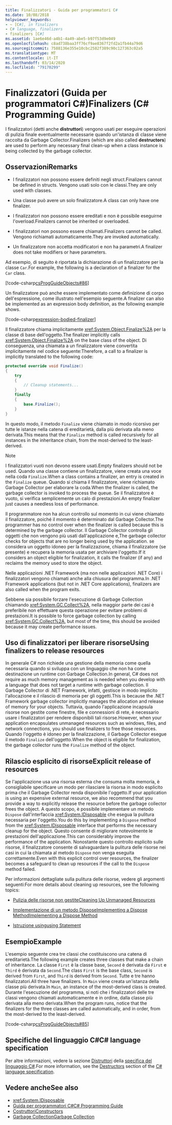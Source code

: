 ```yaml
---
title: Finalizzatori - Guida per programmatori C#
ms.date: 10/08/2018
helpviewer_keywords:
- ~ [C#], in finalizers
- C# language, finalizers
- finalizers [C#]
ms.assetid: 1ae6e46d-a4b1-4a49-abe5-b97f53d9e049
ms.openlocfilehash: c8ad738baa3ff76cf9ae8367f2fd2a1fb44a79d6
ms.sourcegitcommit: 7588136e355e10cbc2582f389c90c127363c02a5
ms.translationtype: MT
ms.contentlocale: it-IT
ms.lasthandoff: 03/14/2020
ms.locfileid: "79170299"
---
```

# <a name="finalizers-c-programming-guide"></a><span data-ttu-id="1f35a-102">Finalizzatori (Guida per programmatori C#)</span><span class="sxs-lookup"><span data-stu-id="1f35a-102">Finalizers (C# Programming Guide)</span></span>
<span data-ttu-id="1f35a-103">I finalizzatori (detti anche **distruttori**) vengono usati per eseguire operazioni di pulizia finale eventualmente necessarie quando un'istanza di classe viene raccolta da Garbage Collector.</span><span class="sxs-lookup"><span data-stu-id="1f35a-103">Finalizers (which are also called **destructors**) are used to perform any necessary final clean-up when a class instance is being collected by the garbage collector.</span></span>  
  
## <a name="remarks"></a><span data-ttu-id="1f35a-104">Osservazioni</span><span class="sxs-lookup"><span data-stu-id="1f35a-104">Remarks</span></span>  
  
- <span data-ttu-id="1f35a-105">I finalizzatori non possono essere definiti negli struct.</span><span class="sxs-lookup"><span data-stu-id="1f35a-105">Finalizers cannot be defined in structs.</span></span> <span data-ttu-id="1f35a-106">Vengono usati solo con le classi.</span><span class="sxs-lookup"><span data-stu-id="1f35a-106">They are only used with classes.</span></span>  
  
- <span data-ttu-id="1f35a-107">Una classe può avere un solo finalizzatore.</span><span class="sxs-lookup"><span data-stu-id="1f35a-107">A class can only have one finalizer.</span></span>  
  
- <span data-ttu-id="1f35a-108">I finalizzatori non possono essere ereditati e non è possibile eseguirne l'overload.</span><span class="sxs-lookup"><span data-stu-id="1f35a-108">Finalizers cannot be inherited or overloaded.</span></span>  
  
- <span data-ttu-id="1f35a-109">I finalizzatori non possono essere chiamati.</span><span class="sxs-lookup"><span data-stu-id="1f35a-109">Finalizers cannot be called.</span></span> <span data-ttu-id="1f35a-110">Vengono richiamati automaticamente.</span><span class="sxs-lookup"><span data-stu-id="1f35a-110">They are invoked automatically.</span></span>  
  
- <span data-ttu-id="1f35a-111">Un finalizzatore non accetta modificatori e non ha parametri.</span><span class="sxs-lookup"><span data-stu-id="1f35a-111">A finalizer does not take modifiers or have parameters.</span></span>  
  
 <span data-ttu-id="1f35a-112">Ad esempio, di seguito è riportata la dichiarazione di un finalizzatore per la classe `Car`.</span><span class="sxs-lookup"><span data-stu-id="1f35a-112">For example, the following is a declaration of a finalizer for the `Car` class.</span></span>
  
 [!code-csharp[csProgGuideObjects#86](~/samples/snippets/csharp/VS_Snippets_VBCSharp/csProgGuideObjects/CS/Objects.cs#86)]  

<span data-ttu-id="1f35a-113">Un finalizzatore può anche essere implementato come definizione di corpo dell'espressione, come illustrato nell'esempio seguente.</span><span class="sxs-lookup"><span data-stu-id="1f35a-113">A finalizer can also be implemented as an expression body definition, as the following example shows.</span></span>

[!code-csharp[expression-bodied-finalizer](../../../../samples/snippets/csharp/programming-guide/classes-and-structs/expr-bodied-destructor.cs#1)]  
  
 <span data-ttu-id="1f35a-114">Il finalizzatore chiama implicitamente <xref:System.Object.Finalize%2A> per la classe di base dell'oggetto.</span><span class="sxs-lookup"><span data-stu-id="1f35a-114">The finalizer implicitly calls <xref:System.Object.Finalize%2A> on the base class of the object.</span></span> <span data-ttu-id="1f35a-115">Di conseguenza, una chiamata a un finalizzatore viene convertita implicitamente nel codice seguente:</span><span class="sxs-lookup"><span data-stu-id="1f35a-115">Therefore, a call to a finalizer is implicitly translated to the following code:</span></span>  
  
```csharp  
protected override void Finalize()  
{  
    try  
    {  
        // Cleanup statements...  
    }  
    finally  
    {  
        base.Finalize();  
    }  
}  
```  
  
 <span data-ttu-id="1f35a-116">In questo modo, il metodo `Finalize` viene chiamato in modo ricorsivo per tutte le istanze nella catena di ereditarietà, dalla più derivata alla meno derivata.</span><span class="sxs-lookup"><span data-stu-id="1f35a-116">This means that the `Finalize` method is called recursively for all instances in the inheritance chain, from the most-derived to the least-derived.</span></span>  
  
> [!NOTE]
> <span data-ttu-id="1f35a-117">I finalizzatori vuoti non devono essere usati.</span><span class="sxs-lookup"><span data-stu-id="1f35a-117">Empty finalizers should not be used.</span></span> <span data-ttu-id="1f35a-118">Quando una classe contiene un finalizzatore, viene creata una voce nella coda `Finalize`.</span><span class="sxs-lookup"><span data-stu-id="1f35a-118">When a class contains a finalizer, an entry is created in the `Finalize` queue.</span></span> <span data-ttu-id="1f35a-119">Quando si chiama il finalizzatore, viene richiamato Garbage Collector per elaborare la coda.</span><span class="sxs-lookup"><span data-stu-id="1f35a-119">When the finalizer is called, the garbage collector is invoked to process the queue.</span></span> <span data-ttu-id="1f35a-120">Se il finalizzatore è vuoto, si verifica semplicemente un calo di prestazioni.</span><span class="sxs-lookup"><span data-stu-id="1f35a-120">An empty finalizer just causes a needless loss of performance.</span></span>  
  
 <span data-ttu-id="1f35a-121">Il programmatore non ha alcun controllo sul momento in cui viene chiamato il finalizzatore, poiché il momento è determinato dal Garbage Collector.</span><span class="sxs-lookup"><span data-stu-id="1f35a-121">The programmer has no control over when the finalizer is called because this is determined by the garbage collector.</span></span> <span data-ttu-id="1f35a-122">Il Garbage Collector controlla gli oggetti che non vengono più usati dall'applicazione e,</span><span class="sxs-lookup"><span data-stu-id="1f35a-122">The garbage collector checks for objects that are no longer being used by the application.</span></span> <span data-ttu-id="1f35a-123">se considera un oggetto idoneo per la finalizzazione, chiama il finalizzatore (se presente) e recupera la memoria usata per archiviare l'oggetto.</span><span class="sxs-lookup"><span data-stu-id="1f35a-123">If it considers an object eligible for finalization, it calls the finalizer (if any) and reclaims the memory used to store the object.</span></span>

 <span data-ttu-id="1f35a-124">Nelle applicazioni .NET Framework (ma non nelle applicazioni .NET Core) i finalizzatori vengono chiamati anche alla chiusura del programma.</span><span class="sxs-lookup"><span data-stu-id="1f35a-124">In .NET Framework applications (but not in .NET Core applications), finalizers are also called when the program exits.</span></span>
  
 <span data-ttu-id="1f35a-125">Sebbene sia possibile forzare l'esecuzione di Garbage Collection chiamando <xref:System.GC.Collect%2A>, nella maggior parte dei casi è preferibile non effettuare questa operazione per evitare problemi di prestazioni.</span><span class="sxs-lookup"><span data-stu-id="1f35a-125">It is possible to force garbage collection by calling <xref:System.GC.Collect%2A>, but most of the time, this should be avoided because it may create performance issues.</span></span>  
  
## <a name="using-finalizers-to-release-resources"></a><span data-ttu-id="1f35a-126">Uso di finalizzatori per liberare risorse</span><span class="sxs-lookup"><span data-stu-id="1f35a-126">Using finalizers to release resources</span></span>  
 <span data-ttu-id="1f35a-127">In generale C# non richiede una gestione della memoria come quella necessaria quando si sviluppa con un linguaggio che non ha come destinazione un runtime con Garbage Collection.</span><span class="sxs-lookup"><span data-stu-id="1f35a-127">In general, C# does not require as much memory management as is needed when you develop with a language that does not target a runtime with garbage collection.</span></span> <span data-ttu-id="1f35a-128">Il Garbage Collector di .NET Framework, infatti, gestisce in modo implicito l'allocazione e il rilascio di memoria per gli oggetti.</span><span class="sxs-lookup"><span data-stu-id="1f35a-128">This is because the .NET Framework garbage collector implicitly manages the allocation and release of memory for your objects.</span></span> <span data-ttu-id="1f35a-129">Tuttavia, quando l'applicazione incapsula risorse non gestite come finestre, file e connessioni di rete, è necessario usare i finalizzatori per rendere disponibili tali risorse.</span><span class="sxs-lookup"><span data-stu-id="1f35a-129">However, when your application encapsulates unmanaged resources such as windows, files, and network connections, you should use finalizers to free those resources.</span></span> <span data-ttu-id="1f35a-130">Quando l'oggetto è idoneo per la finalizzazione, il Garbage Collector esegue il metodo `Finalize` dell'oggetto.</span><span class="sxs-lookup"><span data-stu-id="1f35a-130">When the object is eligible for finalization, the garbage collector runs the `Finalize` method of the object.</span></span>  
  
## <a name="explicit-release-of-resources"></a><span data-ttu-id="1f35a-131">Rilascio esplicito di risorse</span><span class="sxs-lookup"><span data-stu-id="1f35a-131">Explicit release of resources</span></span>  
 <span data-ttu-id="1f35a-132">Se l'applicazione usa una risorsa esterna che consuma molta memoria, è consigliabile specificare un modo per rilasciare la risorsa in modo esplicito prima che il Garbage Collector renda disponibile l'oggetto.</span><span class="sxs-lookup"><span data-stu-id="1f35a-132">If your application is using an expensive external resource, we also recommend that you provide a way to explicitly release the resource before the garbage collector frees the object.</span></span> <span data-ttu-id="1f35a-133">A questo scopo, è possibile implementare un metodo `Dispose` dall'interfaccia <xref:System.IDisposable> che esegua la pulitura necessaria per l'oggetto.</span><span class="sxs-lookup"><span data-stu-id="1f35a-133">You do this by implementing a `Dispose` method from the <xref:System.IDisposable> interface that performs the necessary cleanup for the object.</span></span> <span data-ttu-id="1f35a-134">Questo consente di migliorare notevolmente le prestazioni dell'applicazione.</span><span class="sxs-lookup"><span data-stu-id="1f35a-134">This can considerably improve the performance of the application.</span></span> <span data-ttu-id="1f35a-135">Nonostante questo controllo esplicito sulle risorse, il finalizzatore consente di salvaguardare la pulitura delle risorse nei casi in cui la chiamata al metodo `Dispose` non venga eseguita correttamente.</span><span class="sxs-lookup"><span data-stu-id="1f35a-135">Even with this explicit control over resources, the finalizer becomes a safeguard to clean up resources if the call to the `Dispose` method failed.</span></span>  
  
 <span data-ttu-id="1f35a-136">Per informazioni dettagliate sulla pulitura delle risorse, vedere gli argomenti seguenti:</span><span class="sxs-lookup"><span data-stu-id="1f35a-136">For more details about cleaning up resources, see the following topics:</span></span>  
  
- [<span data-ttu-id="1f35a-137">Pulizia delle risorse non gestite</span><span class="sxs-lookup"><span data-stu-id="1f35a-137">Cleaning Up Unmanaged Resources</span></span>](../../../standard/garbage-collection/unmanaged.md)  
  
- [<span data-ttu-id="1f35a-138">Implementazione di un metodo DisposeImplementing a Dispose Method</span><span class="sxs-lookup"><span data-stu-id="1f35a-138">Implementing a Dispose Method</span></span>](../../../standard/garbage-collection/implementing-dispose.md)  
  
- [<span data-ttu-id="1f35a-139">Istruzione using</span><span class="sxs-lookup"><span data-stu-id="1f35a-139">using Statement</span></span>](../../language-reference/keywords/using-statement.md)  
  
## <a name="example"></a><span data-ttu-id="1f35a-140">Esempio</span><span class="sxs-lookup"><span data-stu-id="1f35a-140">Example</span></span>  
 <span data-ttu-id="1f35a-141">L'esempio seguente crea tre classi che costituiscono una catena di ereditarietà.</span><span class="sxs-lookup"><span data-stu-id="1f35a-141">The following example creates three classes that make a chain of inheritance.</span></span> <span data-ttu-id="1f35a-142">La classe `First` è la classe base, `Second` è derivata da `First` e `Third` è derivata da `Second`.</span><span class="sxs-lookup"><span data-stu-id="1f35a-142">The class `First` is the base class, `Second` is derived from `First`, and `Third` is derived from `Second`.</span></span> <span data-ttu-id="1f35a-143">Tutte e tre hanno finalizzatori.</span><span class="sxs-lookup"><span data-stu-id="1f35a-143">All three have finalizers.</span></span> <span data-ttu-id="1f35a-144">In `Main` viene creata un'istanza della classe più derivata.</span><span class="sxs-lookup"><span data-stu-id="1f35a-144">In `Main`, an instance of the most-derived class is created.</span></span> <span data-ttu-id="1f35a-145">Durante l'esecuzione del programma, si noti che i finalizzatori delle tre classi vengono chiamati automaticamente e in ordine, dalla classe più derivata alla meno derivata.</span><span class="sxs-lookup"><span data-stu-id="1f35a-145">When the program runs, notice that the finalizers for the three classes are called automatically, and in order, from the most-derived to the least-derived.</span></span>  
  
 [!code-csharp[csProgGuideObjects#85](~/samples/snippets/csharp/VS_Snippets_VBCSharp/csProgGuideObjects/CS/Objects.cs#85)]  
  
## <a name="c-language-specification"></a><span data-ttu-id="1f35a-146">Specifiche del linguaggio C#</span><span class="sxs-lookup"><span data-stu-id="1f35a-146">C# language specification</span></span>  

<span data-ttu-id="1f35a-147">Per altre informazioni, vedere la sezione [Distruttori](~/_csharplang/spec/classes.md#destructors) della [specifica del linguaggio C#](/dotnet/csharp/language-reference/language-specification/introduction).</span><span class="sxs-lookup"><span data-stu-id="1f35a-147">For more information, see the [Destructors](~/_csharplang/spec/classes.md#destructors) section of the [C# language specification](/dotnet/csharp/language-reference/language-specification/introduction).</span></span>
  
## <a name="see-also"></a><span data-ttu-id="1f35a-148">Vedere anche</span><span class="sxs-lookup"><span data-stu-id="1f35a-148">See also</span></span>

- <xref:System.IDisposable>
- [<span data-ttu-id="1f35a-149">Guida per programmatori C#</span><span class="sxs-lookup"><span data-stu-id="1f35a-149">C# Programming Guide</span></span>](../index.md)
- [<span data-ttu-id="1f35a-150">Costruttori</span><span class="sxs-lookup"><span data-stu-id="1f35a-150">Constructors</span></span>](./constructors.md)
- [<span data-ttu-id="1f35a-151">Garbage Collection</span><span class="sxs-lookup"><span data-stu-id="1f35a-151">Garbage Collection</span></span>](../../../standard/garbage-collection/index.md)
